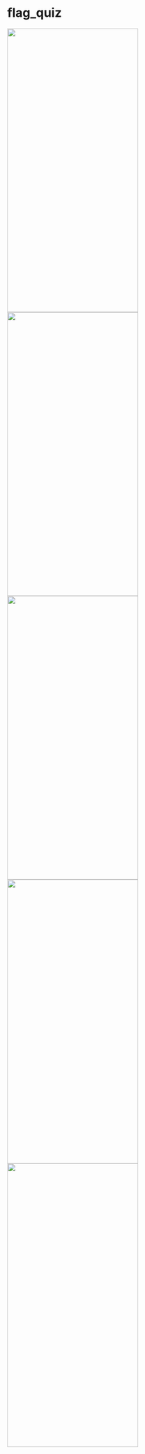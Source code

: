 # flag_quiz




<img src="https://github.com/Fayozb/flag_quis_app/assets/134942247/d714909b-08e6-44de-957e-5ff2402b04d4" width="300" height="650"/>
<img src="https://github.com/Fayozb/flag_quis_app/assets/134942247/116f8381-2e7a-4dfe-841b-dc8679d43d0c" width="300" height="650"/>

<img src="https://github.com/Fayozb/flag_quis_app/assets/134942247/1a308a4f-5137-4c59-bac6-5ea5d7caeb75" width="300" height="650"/>
<img src="https://github.com/Fayozb/flag_quis_app/assets/134942247/9baafb0c-5eb7-42e7-8568-c4ca85132e93" width="300" height="650"/>
<img src="https://github.com/Fayozb/flag_quis_app/assets/134942247/bf5b5533-6e32-4ad8-9b12-97ac9a992f52" width="300" height="650"/>
